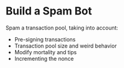# Build a Spam Bot

Spam a transaction pool, taking into account:

- Pre-signing transactions
- Transaction pool size and weird behavior
- Modify mortality and tips
- Incrementing the nonce
